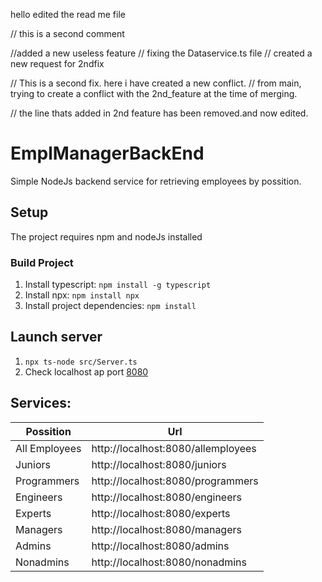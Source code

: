 hello edited the read me file

// this is a second comment

//added a new useless feature
// fixing the Dataservice.ts file
// created a new request for 2ndfix

// This is a second fix. here i have created a new conflict.
// from main, trying to create a conflict with the 2nd_feature at the time of merging.

// the line thats added in 2nd feature has been removed.and now edited.

# EmplManagerBackEnd

Simple NodeJs backend service for retrieving employees by possition.

## Setup

The project requires npm and nodeJs installed

### Build Project

1. Install typescript: `npm install -g typescript`
2. Install npx: `npm install npx`
3. Install project dependencies: `npm install`

## Launch server

1. `npx ts-node src/Server.ts`
2. Check localhost ap port [8080](http://localhost:8080/)

## Services:

| Possition     | Url                                |
| ------------- | ---------------------------------- |
| All Employees | http://localhost:8080/allemployees |
| Juniors       | http://localhost:8080/juniors      |
| Programmers   | http://localhost:8080/programmers  |
| Engineers     | http://localhost:8080/engineers    |
| Experts       | http://localhost:8080/experts      |
| Managers      | http://localhost:8080/managers     |
| Admins        | http://localhost:8080/admins       |
| Nonadmins     | http://localhost:8080/nonadmins    |
